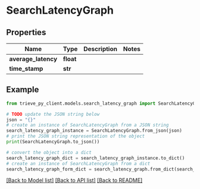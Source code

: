 # SearchLatencyGraph


## Properties

Name | Type | Description | Notes
------------ | ------------- | ------------- | -------------
**average_latency** | **float** |  | 
**time_stamp** | **str** |  | 

## Example

```python
from trieve_py_client.models.search_latency_graph import SearchLatencyGraph

# TODO update the JSON string below
json = "{}"
# create an instance of SearchLatencyGraph from a JSON string
search_latency_graph_instance = SearchLatencyGraph.from_json(json)
# print the JSON string representation of the object
print(SearchLatencyGraph.to_json())

# convert the object into a dict
search_latency_graph_dict = search_latency_graph_instance.to_dict()
# create an instance of SearchLatencyGraph from a dict
search_latency_graph_form_dict = search_latency_graph.from_dict(search_latency_graph_dict)
```
[[Back to Model list]](../README.md#documentation-for-models) [[Back to API list]](../README.md#documentation-for-api-endpoints) [[Back to README]](../README.md)


